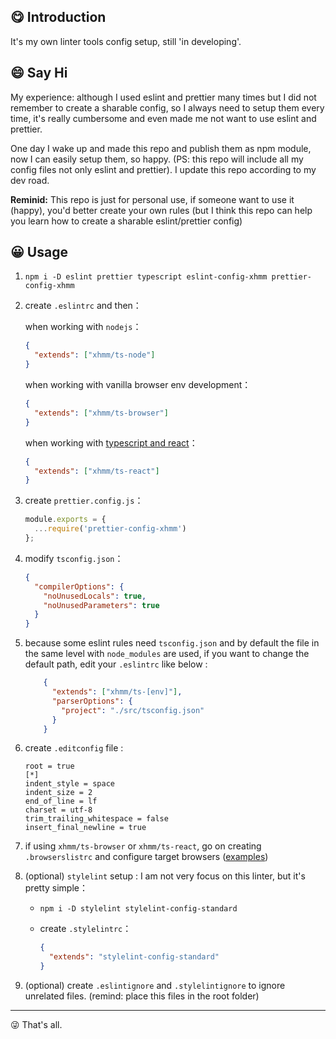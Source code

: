 ## 😋 Introduction

It's my own linter tools config setup, still 'in developing'. 

## 😄 Say Hi

My experience: although I used eslint and prettier many times but I did not remember to create a sharable config, so I always need to setup them every time, it's really cumbersome and even made me not want to use eslint and prettier. 

One day I wake up and made this repo and publish them as npm module, now I can easily setup them, so happy. (PS: this repo will include all my config files not only eslint and prettier). I update this repo according to my dev road. 

**Reminid:** This repo is just for personal use, if someone want to use it (happy), you'd better create your own rules (but I think this repo can help you learn how to create a sharable eslint/prettier config)

## 😀 Usage 

1. `npm i -D eslint prettier typescript eslint-config-xhmm prettier-config-xhmm`

2. create `.eslintrc` and then：

   when working with `nodejs`：

   ```json
   {
     "extends": ["xhmm/ts-node"]
   }
   ```

   when working with vanilla browser env development：

   ```json
   {
     "extends": ["xhmm/ts-browser"]
   }
   ```

   when working with [typescript and react](<https://github.com/XHMM/typescript-react-starter>)：

   ```json
   {
     "extends": ["xhmm/ts-react"]
   }
   ```

3. create `prettier.config.js`：

   ```js
   module.exports = {
     ...require('prettier-config-xhmm')
   };
   ```

4. modify `tsconfig.json`：

   ```json
   {
     "compilerOptions": {
       "noUnusedLocals": true,
       "noUnusedParameters": true
     }
   }
   ```

5. because some eslint rules need `tsconfig.json` and by default the file in the same level with `node_modules` are used, if you want to change the default path, edit your `.eslintrc` like below :

   ```json
       {
         "extends": ["xhmm/ts-[env]"],
         "parserOptions": {
           "project": "./src/tsconfig.json"
         }
       }
   ```

6. create `.editconfig` file :

   ```text
   root = true
   [*]
   indent_style = space
   indent_size = 2
   end_of_line = lf
   charset = utf-8
   trim_trailing_whitespace = false
   insert_final_newline = true
   ```

7. if using `xhmm/ts-browser` or `xhmm/ts-react`, go on creating `.browserslistrc` and configure target browsers  ([examples](https://github.com/browserslist/browserslist#full-list))

8. (optional) `stylelint` setup : I am not very focus on this linter, but it's pretty simple：

   - `npm i -D stylelint stylelint-config-standard`

   - create `.stylelintrc`：

     ```json
     {
       "extends": "stylelint-config-standard"
     }
     ```

9. (optional) create `.eslintignore` and `.stylelintignore` to ignore unrelated files. (remind: place this files in the root folder) 

------


😜 That's all.
